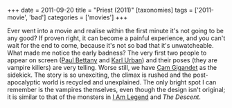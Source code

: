 +++
date = 2011-09-20
title = "Priest (2011)"
[taxonomies]
tags = ['2011-movie', 'bad']
categories = ['movies']
+++

Ever went into a movie and realise within the first minute it's not
going to be any good? If proven right, it can become a painful
experience, and you can't wait for the end to come, because it's not
so bad that it's unwatcheable. What made me notice the early badness?
The very first two people to appear on screen ([Paul Bettany] and [Karl
Urban]) and their poses (they are vampire killers) are very telling.
Worse still, we have [Cam Gigandet] as the sidekick. The story is so
unexciting, the climax is rushed and the post-apocalyptic world is
recycled and unexplained. The only bright spot I can remember is the
vampires themselves, even though the design isn't original; it is
similar to that of the monsters in [I Am Legend] and *The Descent*.

  [Paul Bettany]: http://en.wikipedia.org/wiki/Paul_Bettany
  [Karl Urban]: http://en.wikipedia.org/wiki/Karl_Urban
  [Cam Gigandet]: http://en.wikipedia.org/wiki/Cam_Gigandet
  [I Am Legend]: http://tshepang.net/i-am-legend
